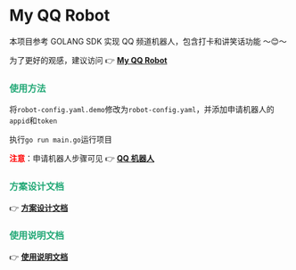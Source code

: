 # My QQ Robot

本项目参考 GOLANG SDK 实现 QQ 频道机器人，包含打卡和讲笑话功能 ～😊～

为了更好的观感，建议访问 👉 **[My QQ Robot](https://lfool.github.io/my-qq-robot/)**

### <font color=#1FA774>使用方法</font>

将`robot-config.yaml.demo`修改为`robot-config.yaml`，并添加申请机器人的`appid`和`token`

执行`go run main.go`运行项目

**<font color='red'>注意</font>**：申请机器人步骤可见 👉 **[QQ 机器人](https://bot.q.qq.com/wiki/)**

### <font color=#1FA774>方案设计文档</font>

👉 **[方案设计文档](./doc/方案设计文档.md)**

### <font color=#1FA774>使用说明文档</font>

👉 **[使用说明文档](./doc/使用说明文档.md)**

